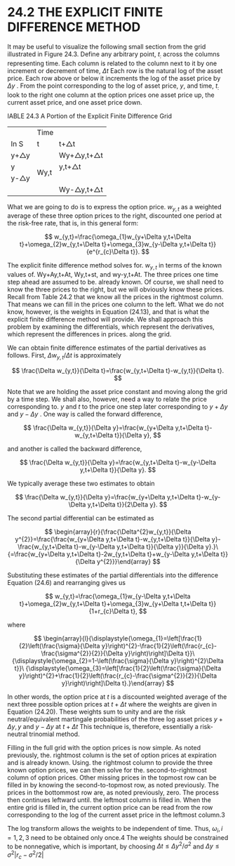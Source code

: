 # 24.2 THE EXPLICIT FINITE DIFFERENCE METHOD

It may be useful to visualize the following small section from the grid illustrated in Figure 24.3. Define any arbitrary point, $t_{:}$ across the columns representing time. Each column is related to the column next to it by one increment or decrement of time, $\Delta t$ Each row is the natural log of the asset price. Each row above or below it increments the log of the asset price by $\Delta y$ . From the point corresponding to the log of asset price, $y,$ and time, $t_{:}$ look to the right one column at the option prices one asset price up, the current asset price, and one asset price down.

IABLE 24.3 A Portion of the Explicit Finite Difference Grid


<html><body><table><tr><td></td><td colspan="2">Time</td></tr><tr><td>In S</td><td>t</td><td>t+△t</td></tr><tr><td>y+△y</td><td rowspan="4">Wy,t</td><td>Wy+△y,t+△t</td></tr><tr><td>y</td><td>y,t+△t</td></tr><tr><td>y-△y</td><td></td></tr><tr><td></td><td>Wy-△y,t+△t</td></tr></table></body></html>

What we are going to do is to express the option price. $w_{y,t}$ as a weighted average of these three option prices to the right, discounted one period at the risk-free rate, that is, in this general form:

$$
w_{y,t}=\frac{\omega_{1}w_{y+\Delta y,t+\Delta t}+\omega_{2}w_{y,t+\Delta t}+\omega_{3}w_{y-\Delta y,t+\Delta t}}{e^{r_{c}\Delta t}}.
$$

The explicit finite difference method solves for. $w_{y,t}$ in terms of the known values of. Wy+Ay,t+At, Wy,t+st, and wy-y,t+At. The three prices one time step ahead are assumed to be. already known. Of course, we shall need to know the three prices to the right, but we will obviously know these prices. Recall from Table 24.2 that we know all the prices in the rightmost column. That means we can fill in the prices one column to the left. What we do not know, however, is the weights in Equation (24.13), and that is what the explicit finite difference method will provide. We shall approach this problem by examining the differentials, which represent the derivatives, which represent the differences in prices. along the grid.

We can obtain finite difference estimates of the partial derivatives as follows. First, $\Delta w_{y,t}/\Delta t$ is approximately

$$
\frac{\Delta w_{y,t}}{\Delta t}=\frac{w_{y,t+\Delta t}-w_{y,t}}{\Delta t}.
$$

Note that we are holding the asset price constant and moving along the grid by a time step. We shall also, however, need a way to relate the price corresponding to. $y$ and $t$ to the price one step later corresponding to $y+\Delta y$ and $y-\Delta y$ . One way is called the forward difference,

$$
\frac{\Delta w_{y,t}}{\Delta y}=\frac{w_{y+\Delta y,t+\Delta t}-w_{y,t+\Delta t}}{\Delta y},
$$

and another is called the backward difference,

$$
\frac{\Delta w_{y,t}}{\Delta y}=\frac{w_{y,t+\Delta t}-w_{y-\Delta y,t+\Delta t}}{\Delta y}.
$$

We typically average these two estimates to obtain

$$
\frac{\Delta w_{y,t}}{\Delta y}=\frac{w_{y+\Delta y,t+\Delta t}-w_{y-\Delta y,t+\Delta t}}{2\Delta y}.
$$

The second partial differential can be estimated as

$$
\begin{array}{r}{\frac{\Delta^{2}w_{y,t}}{\Delta y^{2}}=\frac{\frac{w_{y+\Delta y,t+\Delta t}-w_{y,t+\Delta t}}{\Delta y}-\frac{w_{y,t+\Delta t}-w_{y-\Delta y,t+\Delta t}}{\Delta y}}{\Delta y}.}\ {=\frac{w_{y+\Delta y,t+\Delta t}-2w_{y,t+\Delta t}+w_{y-\Delta y,t+\Delta t}}{\Delta y^{2}}}\end{array}
$$

Substituting these estimates of the partial differentials into the difference Equation (24.6) and rearranging gives us

$$
w_{y,t}=\frac{\omega_{1}w_{y-\Delta y,t+\Delta t}+\omega_{2}w_{y,t+\Delta t}+\omega_{3}w_{y+\Delta t,t+\Delta t}}{1+r_{c}\Delta t},
$$

where

$$
\begin{array}{l}{\displaystyle{\omega_{1}=\left[\frac{1}{2}\left(\frac{\sigma}{\Delta y}\right)^{2}-\frac{1}{2}\left(\frac{r_{c}-\frac{\sigma^{2}}{2}}{\Delta y}\right)\right]\Delta t}}\ {\displaystyle{\omega_{2}=1-\left(\frac{\sigma}{\Delta y}\right)^{2}\Delta t}}\ {\displaystyle{\omega_{3}=\left[\frac{1}{2}\left(\frac{\sigma}{\Delta y}\right)^{2}+\frac{1}{2}\left(\frac{r_{c}-\frac{\sigma^{2}}{2}}{\Delta y}\right)\right]\Delta t}.}\end{array}
$$

In other words, the option price at $t$ is a discounted weighted average of the next three possible option prices at $t+\Delta t$ where the weights are given in Equation (24.20). These weights sum to unity and are the risk neutral/equivalent martingale probabilities of the three log asset prices $y+\Delta y,y$ and $y-\Delta y$ at $t+\Delta t$ This technique is, therefore, essentially a risk-neutral trinomial method.

Filling in the full grid with the option prices is now simple. As noted previously, the. rightmost column is the set of option prices at expiration and is already known. Using. the rightmost column to provide the three known option prices, we can then solve for the. second-to-rightmost column of option prices. Other missing prices in the topmost row can be filled in by knowing the second-to-topmost row, as noted previously. The prices in the bottommost row are, as noted previously, zero. The process then continues leftward until. the leftmost column is filled in. When the entire grid is filled in, the current option price can be read from the row corresponding to the log of the current asset price in the leftmost column.3

The log transform allows the weights to be independent of time. Thus, $\omega_{i},i=1,2,3$ need to be obtained only once.4 The weights should be constrained to be nonnegative, which is important, by choosing $\Delta t\leq\Delta y^{2}\big/\sigma^{2}$ and $\Delta y\leq\sigma^{2}|r_{c}-\sigma^{2}/2|$
